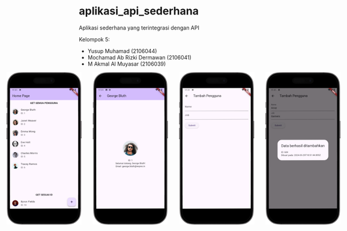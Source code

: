 # aplikasi_api_sederhana
Aplikasi sederhana yang terintegrasi dengan API

Kelompok 5:
- Yusup Muhamad (2106044)
- Mochamad Ab Rizki Dermawan (2106041)
- M Akmal Al Muyasar (2106039)

<div style="display: flex; justify-content: center;">
    <img style="padding-right: 30px;" width="200px" src="./mockup/1.png" alt="Tampilan Home" />
    <img style="padding-right: 30px;" width="200px" src="./mockup/2.png" alt="Tampilan Detail Pengguna" />
    <img style="padding-right: 30px;" width="200px" src="./mockup/3.png" alt="Tampilan Form" />
    <img width="200px" src="./mockup/4.png" alt="Tampilan Berhasil Kirim Data Form" />
</div>
